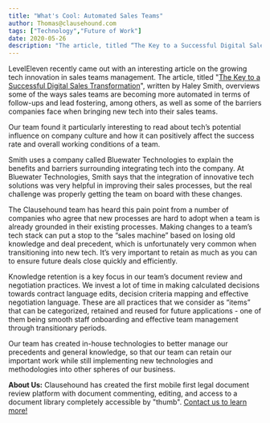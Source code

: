 ```yaml
---
title: "What's Cool: Automated Sales Teams"
author: Thomas@clausehound.com
tags: ["Technology","Future of Work"]
date: 2020-05-26
description: "The article, titled “The Key to a Successful Digital Sales Transformation”, written by Haley Smith, overviews some of the ways sales teams are becoming more automated in terms of follow-ups and lead fostering, among others, as well as some of the barriers companies face when bringing new tech into their sales teams."
---
```


LevelEleven recently came out with an interesting article on the growing tech innovation in sales teams management. The article, titled "<a href="https://leveleleven.com/2019/08/digital-sales-transformation/?utm_source=hs_email&utm_medium=email&utm_content=2&_hsenc=p2ANqtz-_aAU0OQiJ194BzbEzqDA9qX1BlUylaBDqAbXCD3Ivx4fYkTDuObQZwO-cWiXNdnt8kJ2DB1hEmapdYjq-0cuGOjSBujg&_hsmi=2" target="_blank">The Key to a Successful Digital Sales Transformation</a>", written by Haley Smith, overviews some of the ways sales teams are becoming more automated in terms of follow-ups and lead fostering, among others, as well as some of the barriers companies face when bringing new tech into their sales teams.

Our team found it particularly interesting to read about tech’s potential influence on company culture and how it can positively affect the success rate and overall working conditions of a team.

Smith uses a company called Bluewater Technologies to explain the benefits and barriers surrounding integrating tech into the company. At Bluewater Technologies, Smith says that the integration of innovative tech solutions was very helpful in improving their sales processes, but the real challenge was properly getting the team on board with these changes. 

The Clausehound team has heard this pain point from a number of companies who agree that new processes are hard to adopt when a team is already grounded in their existing processes. Making changes to a team’s tech stack can put a stop to the “sales machine” based on losing old knowledge and deal precedent, which is unfortunately very common when transitioning into new tech. It’s very important to retain as much as you can to ensure future deals close quickly and efficiently.

Knowledge retention is a key focus in our team’s document review and negotiation practices. We invest a lot of time in making calculated decisions towards contract language edits, decision criteria mapping and effective negotiation language. These are all practices that we consider as “items” that can be categorized, retained and reused for future applications - one of them being smooth staff onboarding and effective team management through transitionary periods.

Our team has created in-house technologies to better manage our precedents and general knowledge, so that our team can retain our important work while still implementing new technologies and methodologies into other spheres of our business.

**About Us:** Clausehound has created the first mobile first legal document review platform with document commenting, editing, and access to a document library completely accessible by "thumb". [Contact us to learn more!](https://calendly.com/maxmessenger/live-demo-clausehound)
